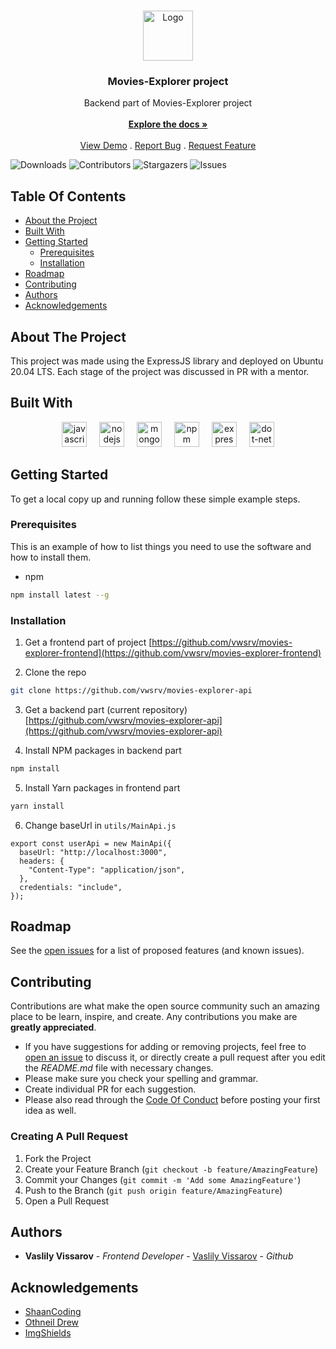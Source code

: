 <br/>
<p align="center">
  <a href="https://github.com/vwsrv/movies-explorer-api">
    <img src="https://d1ka0itfguscri.cloudfront.net/AoR1/2024/02/16/08/54/cZnDjLVdd7c/preview.jpg" alt="Logo" width="80" height="80">
  </a>

  <h3 align="center">Movies-Explorer project</h3>

  <p align="center">
    Backend part of Movies-Explorer project
    <br/>
    <br/>
    <a href="https://github.com/vwsrv/movies-explorer-api"><strong>Explore the docs »</strong></a>
    <br/>
    <br/>
    <a href="https://github.com/vwsrv/movies-explorer-api">View Demo</a>
    .
    <a href="https://github.com/vwsrv/movies-explorer-api/issues">Report Bug</a>
    .
    <a href="https://github.com/vwsrv/movies-explorer-api/issues">Request Feature</a>
  </p>
</p>

![Downloads](https://img.shields.io/github/downloads/vwsrv/movies-explorer-api/total) ![Contributors](https://img.shields.io/github/contributors/vwsrv/movies-explorer-api?color=dark-green) ![Stargazers](https://img.shields.io/github/stars/vwsrv/movies-explorer-api?style=social) ![Issues](https://img.shields.io/github/issues/vwsrv/movies-explorer-api) 

## Table Of Contents

* [About the Project](#about-the-project)
* [Built With](#built-with)
* [Getting Started](#getting-started)
  * [Prerequisites](#prerequisites)
  * [Installation](#installation)
* [Roadmap](#roadmap)
* [Contributing](#contributing)
* [Authors](#authors)
* [Acknowledgements](#acknowledgements)

## About The Project

This project was made using the ExpressJS library and deployed on Ubuntu 20.04 LTS.
Each stage of the project was discussed in PR with a mentor.

## Built With

<div align="center">
  <img src="https://cdn.jsdelivr.net/gh/devicons/devicon/icons/javascript/javascript-original.svg" height="40" alt="javascript logo"  />
  <img width="12" />
  <img src="https://cdn.jsdelivr.net/gh/devicons/devicon/icons/nodejs/nodejs-original.svg" height="40" alt="nodejs logo"  />
  <img width="12" />
  <img src="https://skillicons.dev/icons?i=mongodb" height="40" alt="mongodb logo"  />
  <img width="12" />
  <img src="https://cdn.simpleicons.org/npm/CB3837" height="40" alt="npm logo"  />
  <img width="12" />
  <img src="https://skillicons.dev/icons?i=express" height="40" alt="express logo"  />
  <img width="12" />
  <img src="https://skillicons.dev/icons?i=dotnet" height="40" alt="dot-net logo"  />
</div>

## Getting Started

To get a local copy up and running follow these simple example steps.

### Prerequisites

This is an example of how to list things you need to use the software and how to install them.

* npm

```sh
npm install latest --g
```

### Installation

1. Get a frontend part of project [https://github.com/vwsrv/movies-explorer-frontend](https://github.com/vwsrv/movies-explorer-frontend)

2. Clone the repo

```sh
git clone https://github.com/vwsrv/movies-explorer-api
```

3. Get a backend part (current repository) [https://github.com/vwsrv/movies-explorer-api](https://github.com/vwsrv/movies-explorer-api)

4. Install NPM packages in backend part

```sh
npm install
```

5. Install Yarn packages in frontend part

```sh
yarn install
```

6. Change baseUrl in `utils/MainApi.js`

```JS
export const userApi = new MainApi({
  baseUrl: "http://localhost:3000",
  headers: {
    "Content-Type": "application/json",
  },
  credentials: "include",
});
```

## Roadmap

See the [open issues](https://github.com/vwsrv/movies-explorer-api/issues) for a list of proposed features (and known issues).

## Contributing

Contributions are what make the open source community such an amazing place to be learn, inspire, and create. Any contributions you make are **greatly appreciated**.
* If you have suggestions for adding or removing projects, feel free to [open an issue](https://github.com/vwsrv/movies-explorer-api/issues/new) to discuss it, or directly create a pull request after you edit the *README.md* file with necessary changes.
* Please make sure you check your spelling and grammar.
* Create individual PR for each suggestion.
* Please also read through the [Code Of Conduct](https://github.com/vwsrv/movies-explorer-api/blob/main/CODE_OF_CONDUCT.md) before posting your first idea as well.

### Creating A Pull Request

1. Fork the Project
2. Create your Feature Branch (`git checkout -b feature/AmazingFeature`)
3. Commit your Changes (`git commit -m 'Add some AmazingFeature'`)
4. Push to the Branch (`git push origin feature/AmazingFeature`)
5. Open a Pull Request

## Authors

* **Vaslily Vissarov** - *Frontend Developer* - [Vaslily Vissarov](https://github.com/vwsrv) - *Github*

## Acknowledgements

* [ShaanCoding](https://github.com/ShaanCoding/)
* [Othneil Drew](https://github.com/othneildrew/Best-README-Template)
* [ImgShields](https://shields.io/)
